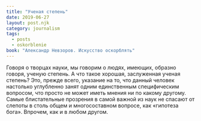 ```yaml
---
title: "Ученая степень"
date: 2019-06-27
layout: post.njk
category: journalism
tags:
  - posts
  - oskorblenie
book: "Александр Невзоров. Искусство оскорблять"
---
```


Говоря о творцах науки, мы говорим о людях, имеющих, образно говоря, ученую степень. А что такое хорошая, заслуженная ученая степень? Это, прежде всего, указание на то, что данный человек настолько углубленно занят одним единственным специфическим вопросом, что просто не может иметь мнения ни по какому другому. Самые блистательные прозрения в самой важной из наук не спасают от слепоты в столь общем и многосоставном вопросе, как «гипотеза бога». Впрочем, как и в любом другом.
